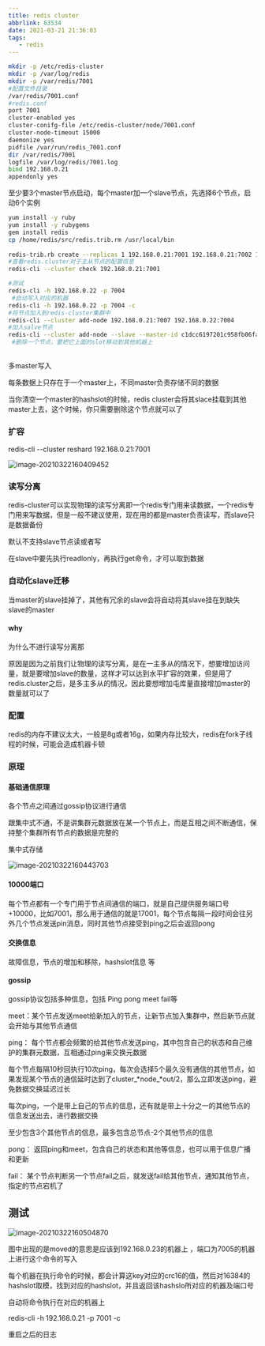 ```yaml
---
title: redis cluster
abbrlink: 63534
date: 2021-03-21 21:36:03
tags: 
   - redis
---
```


```bash
mkdir -p /etc/redis-cluster
mkdir -p /var/log/redis
mkdir -p /var/redis/7001
#配置文件目录
/var/redis/7001.conf
#redis.conf
port 7001
cluster-enabled yes
cluster-conifg-file /etc/redis-cluster/node/7001.conf
cluster-node-timeout 15000
daemonize yes
pidfile /var/run/redis_7001.conf
dir /var/redis/7001
logfile /var/log/redis/7001.log
bind 192.168.0.21
appendonly yes 
```

至少要3个master节点启动，每个master加一个slave节点，先选择6个节点，启动6个实例

```bash
yum install -y ruby
yum install -y rubygems
gem install redis
cp /home/redis/src/redis.trib.rm /usr/local/bin
 
redis-trib.rb create --replicas 1 192.168.0.21:7001 192.168.0.21:7002 192.168.0.22:7003 192.168.0.22:7004 192.168.0.23:7005 192.168.0.23:7006
#查看redis.cluster对于主从节点的配置信息
redis-cli --cluster check 192.168.0.21:7001

#测试
redis-cli -h 192.168.0.22 -p 7004
 #自动写入对应的机器
redis-cli -h 192.168.0.22 -p 7004 -c
#将节点加入到redis-cluster集群中
redis-cli --cluster add-node 192.168.0.21:7007 192.168.0.22:7004
#加入salve节点
redis-cli --cluster add-node --slave --master-id c1dcc6197201c958fb06fa7737190e4209dc2171 192.168.0.22:7008 192.168.0.22:7004
 #删除一个节点，要把它上面的slot移动到其他机器上
  
```

多master写入

每条数据上只存在于一个master上，不同master负责存储不同的数据

当你清空一个master的hashslot的时候，redis cluster会将其slace挂载到其他master上去，这个时候，你只需要删除这个节点就可以了

### 扩容

redis-cli --cluster reshard 192.168.0.21:7001

![image-20210322160409452](https://gitee.com/flow_disaster/blog-map-bed/raw/master/img/image-20210322160409452.png)

### 读写分离

redis-cluster可以实现物理的读写分离即一个redis专门用来读数据，一个redis专门用来写数据，但是一般不建议使用，现在用的都是master负责读写，而slave只是数据备份

默认不支持slave节点读或者写

在slave中要先执行readlonly，再执行get命令，才可以取到数据

### 自动化slave迁移

当master的slave挂掉了，其他有冗余的slave会将自动将其slave挂在到缺失slave的master

#### why

为什么不进行读写分离那

原因是因为之前我们让物理的读写分离，是在一主多从的情况下，想要增加访问量，就是要增加slave的数量，这样才可以达到水平扩容的效果，但是用了redis.cluster之后，是多主多从的情况，因此要想增加屯库量直接增加master的数量就可以了

### 配置

redis的内存不建议太大，一般是8g或者16g，如果内存比较大，redis在fork子线程的时候，可能会造成机器卡顿

### 原理

#### 基础通信原理

各个节点之间通过gossip协议进行通信

跟集中式不通，不是讲集群元数据放在某一个节点上，而是互相之间不断通信，保持整个集群所有节点的数据是完整的

集中式存储

![image-20210322160443703](https://gitee.com/flow_disaster/blog-map-bed/raw/master/img/image-20210322160443703.png)

#### 10000端口

每个节点都有一个专门用于节点间通信的端口，就是自己提供服务端口号+10000，比如7001，那么用于通信的就是17001，每个节点每隔一段时间会往另外几个节点发送pin消息，同时其他节点接受到ping之后会返回pong

#### 交换信息

故障信息，节点的增加和移除，hashslot信息 等

#### gossip

gossip协议包括多种信息，包括 Ping pong meet fail等

meet：某个节点发送meet给新加入的节点，让新节点加入集群中，然后新节点就会开始与其他节点通信

ping： 每个节点都会频繁的给其他节点发送ping，其中包含自己的状态和自己维护的集群元数据，互相通过ping来交换元数据

每个节点每隔10秒回执行10次ping，每次会选择5个最久没有通信的其他节点，如果发现某个节点的通信延时达到了cluster_*node_*out/2，那么立即发送ping，避免数据交换延迟过长

每次ping，一个是带上自己的节点的信息，还有就是带上十分之一的其他节点的信息发送出去，进行数据交换

至少包含3个其他节点的信息，最多包含总节点-2个其他节点的信息

pong： 返回ping和meet，包含自己的状态和其他等信息，也可以用于信息广播和更新

fail： 某个节点判断另一个节点fail之后，就发送fail给其他节点，通知其他节点，指定的节点宕机了

## 测试

![image-20210322160504870](https://gitee.com/flow_disaster/blog-map-bed/raw/master/img/image-20210322160504870.png)

图中出现的是moved的意思是应该到192.168.0.23的机器上 ，端口为7005的机器上进行这个命令的写入

每个机器在执行命令的时候，都会计算这key对应的crc16的值，然后对16384的hashslot取模，找到对应的hashslot，并且返回该hashslo所对应的机器及端口号

自动将命令执行在对应的机器上

redis-cli -h 192.168.0.21 -p 7001 -c

重启之后的日志